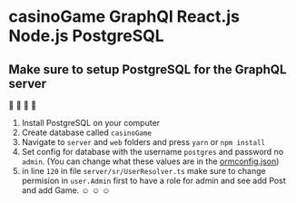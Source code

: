 # casinoGame GraphQl React.js Node.js PostgreSQL


## Make sure to setup PostgreSQL for the GraphQL server
:wave: :information_desk_person: :information_desk_person: :information_desk_person:
1. Install PostgreSQL on your computer
2. Create database called `casinoGame`
3. Navigate to `server` and `web` folders and press `yarn` or `npm install` 
4. Set config for database  with the username `postgres` and password no `admin`. (You can change what these values are in the [ormconfig.json](https://github.com/benawad/graphql-ts-server-boilerplate/blob/master/ormconfig.json))
5. in line `120` in file `server/sr/UserResolver.ts` make sure to change permision in `user.Admin` first to have a role for admin and see add Post and add Game.
:relaxed: :relaxed: :relaxed:

